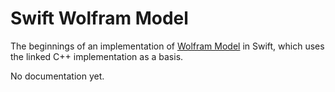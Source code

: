 # Swift Wolfram Model

The beginnings of an implementation of [Wolfram Model](https://github.com/maxitg/SetReplace) in Swift, which uses the linked C++ implementation as a basis.

No documentation yet.
